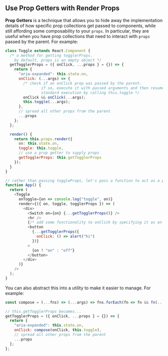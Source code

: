 ## Use Prop Getters with Render Props

**Prop Getters** is a technique that allows you to hide away the implementation details of how specific prop collections get passed to components, while still affording some composability to your `props`. In particular, they are useful when you have prop collections that need to interact with `props` passed by the parent. For example:

```javascript
class Toggle extends React.Component {
  /* a method for getting togglerProps.
    by default, props is an empty object */
  getTogglerProps = ({ onClick, ...props } = {}) => {
    return {
      "aria-expanded": this.state.on,
      onClick: (...args) => {
        /* check if an onClick prop was passed by the parent.
                if so, execute it with passed arguments and then resume
                standard execution by calling this.toggle */
        onClick && onClick(...args);
        this.toggle(...args);
      },
      // spread all other props from the parent
      ...props
    };
  };

  render() {
    return this.props.render({
      on: this.state.on,
      toggle: this.toggle,
      // use a prop getter to supply props
      getTogglerProps: this.getTogglerProps
    });
  }
}

// rather than passing toggleProps, let's pass a function to act as a prop getter
function App() {
  return (
    <Toggle
      onToggle={on => console.log("toggle", on)}
      render={({ on, toggle, togglerProps }) => (
        <div>
          <Switch on={on} {...getTogglerProps()} />
          <hr />
          {/* add some functionality to onClick by specifying it as an arg to getToggleProps */}
          <button
            {...getTogglerProps({
              onClick: () => alert("hi")
            })}
          >
            {on ? "on" : "off"}
          </button>
        </div>
      )}
    />
  );
}
```

You can also abstract this into a utility to make it easier to manage. For example:

```javascript
const compose = (...fns) => (...args) => fns.forEach(fn => fn && fn(...args));

// this.getTogglerProps becomes...
getTogglerProps = ({ onClick, ...props } = {}) => {
  return {
    "aria-expanded": this.state.on,
    onClick: compose(onClick, this.toggle),
    // spread all other props from the parent
    ...props
  };
};
```
